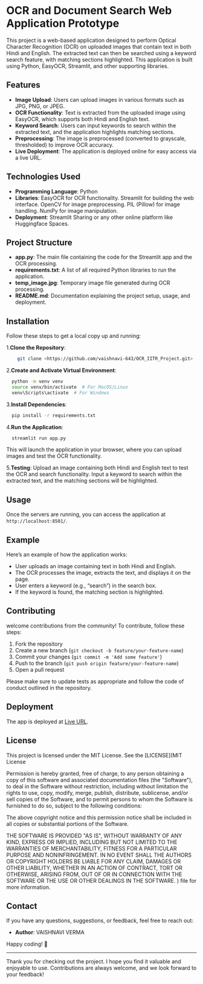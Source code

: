 # OCR and Document Search Web Application Prototype 

This project is a web-based application designed to perform Optical Character Recognition (OCR) on uploaded images that contain text in both Hindi and English. The extracted text can then be searched using a keyword search feature, with matching sections highlighted. This application is built using Python, EasyOCR, Streamlit, and other supporting libraries.

## Features
- **Image Upload**: Users can upload images in various formats such as JPG, PNG, or JPEG.
- **OCR Functionality**: Text is extracted from the uploaded image using EasyOCR, which supports both Hindi and English text.
- **Keyword Search**: Users can input keywords to search within the extracted text, and the application highlights matching sections.
- **Preprocessing**: The image is preprocessed (converted to grayscale, thresholded) to improve OCR accuracy.
- **Live Deployment**: The application is deployed online for easy access via a live URL.

## Technologies Used
- **Programming Language**: Python
- **Libraries**:
   EasyOCR for OCR functionality.
   Streamlit for building the web interface.
   OpenCV for image preprocessing.
   PIL (Pillow) for image handling.
   NumPy for image manipulation.
- **Deployment**: Streamlit Sharing or any other online platform like Huggingface Spaces.

## Project Structure
- **app.py**: The main file containing the code for the Streamlit app and the OCR processing.
- **requirements.txt**: A list of all required Python libraries to run the application.
- **temp_image.jpg**: Temporary image file generated during OCR processing.
- **README.md**: Documentation explaining the project setup, usage, and deployment.

## Installation

Follow these steps to get a local copy up and running:

1.**Clone the Repository**:
   ```sh
       git clone <https://github.com/vaishnavi-643/OCR_IITR_Project.git>
  ```

2.**Create and Activate Virtual Environment**:
   ```sh
     python -m venv venv
     source venv/bin/activate  # For MacOS/Linux
     venv\Scripts\activate  # For Windows
  ```

3.**Install Dependencies**:
   ```sh
     pip install -r requirements.txt
   ```

4.**Run the Application**:
   ```sh
     streamlit run app.py
   ```
This will launch the application in your browser, where you can upload images and test the OCR functionality.

5.**Testing**: Upload an image containing both Hindi and English text to test the OCR and search functionality. Input a keyword to search within the extracted text, and the matching sections will be highlighted.

## Usage

Once the servers are running, you can access the application at `http://localhost:8501/`.

## Example
Here’s an example of how the application works:

- User uploads an image containing text in both Hindi and English.
- The OCR processes the image, extracts the text, and displays it on the page.
- User enters a keyword (e.g., “search”) in the search box.
- If the keyword is found, the matching section is highlighted.

## Contributing

 welcome contributions from the community! To contribute, follow these steps:

1. Fork the repository
2. Create a new branch (`git checkout -b feature/your-feature-name`)
3. Commit your changes (`git commit -m 'Add some feature'`)
4. Push to the branch (`git push origin feature/your-feature-name`)
5. Open a pull request

Please make sure to update tests as appropriate and follow the code of conduct outlined in the repository.

## Deployment
The app is deployed at [Live URL](https://ocriitr-vaishnaviverma.streamlit.app/).

## License

This project is licensed under the MIT License. See the [LICENSE](MIT License

Permission is hereby granted, free of charge, to any person obtaining a copy
of this software and associated documentation files (the "Software"), to deal
in the Software without restriction, including without limitation the rights
to use, copy, modify, merge, publish, distribute, sublicense, and/or sell
copies of the Software, and to permit persons to whom the Software is
furnished to do so, subject to the following conditions:

The above copyright notice and this permission notice shall be included in all
copies or substantial portions of the Software.

THE SOFTWARE IS PROVIDED "AS IS", WITHOUT WARRANTY OF ANY KIND, EXPRESS OR
IMPLIED, INCLUDING BUT NOT LIMITED TO THE WARRANTIES OF MERCHANTABILITY,
FITNESS FOR A PARTICULAR PURPOSE AND NONINFRINGEMENT. IN NO EVENT SHALL THE
AUTHORS OR COPYRIGHT HOLDERS BE LIABLE FOR ANY CLAIM, DAMAGES OR OTHER
LIABILITY, WHETHER IN AN ACTION OF CONTRACT, TORT OR OTHERWISE, ARISING FROM,
OUT OF OR IN CONNECTION WITH THE SOFTWARE OR THE USE OR OTHER DEALINGS IN THE
SOFTWARE.
) file for more information.

## Contact

If you have any questions, suggestions, or feedback, feel free to reach out:

- **Author**: VAISHNAVI VERMA

Happy coding! 🎉

---

Thank you for checking out the project. I hope you find it valuable and enjoyable to use. Contributions are always welcome, and we look forward to your feedback!


